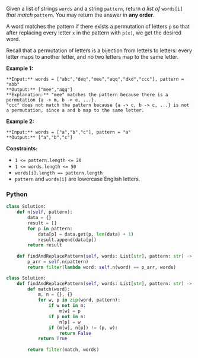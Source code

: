 Given a list of strings  `words`  and a string  `pattern`, return  _a list of_  `words[i]`  _that match_  `pattern`. You may return the answer in  **any order**.

A word matches the pattern if there exists a permutation of letters  `p`  so that after replacing every letter  `x`  in the pattern with  `p(x)`, we get the desired word.

Recall that a permutation of letters is a bijection from letters to letters: every letter maps to another letter, and no two letters map to the same letter.

**Example 1:**
```
**Input:** words = ["abc","deq","mee","aqq","dkd","ccc"], pattern = "abb"
**Output:** ["mee","aqq"]
**Explanation:** "mee" matches the pattern because there is a permutation {a -> m, b -> e, ...}. 
"ccc" does not match the pattern because {a -> c, b -> c, ...} is not a permutation, since a and b map to the same letter.
```

**Example 2:**
```
**Input:** words = ["a","b","c"], pattern = "a"
**Output:** ["a","b","c"]
```

**Constraints:**

- `1 <= pattern.length <= 20`
- `1 <= words.length <= 50`
- `words[i].length == pattern.length`
- `pattern`  and  `words[i]`  are lowercase English letters.


### Python
```python
class Solution:
    def n(self, pattern):
        data = {}
        result = []
        for p in pattern:
            data[p] = data.get(p, len(data) + 1)
            result.append(data[p])
        return result
    
    def findAndReplacePattern(self, words: List[str], pattern: str) -> List[str]:
        p_arr = self.n(pattern)
        return filter(lambda word: self.n(word) == p_arr, words) 
```

```python
class Solution:
    def findAndReplacePattern(self, words: List[str], pattern: str) -> List[str]:
        def match(word):
            m, n = {}, {}
            for w, p in zip(word, pattern):
                if w not in m:
                    m[w] = p
                if p not in n:
                    n[p] = w
                if (m[w], n[p]) != (p, w):
                    return False
            return True
        
        return filter(match, words)
```